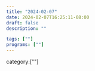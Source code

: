 ```yaml
---
title: "2024-02-07"
date: 2024-02-07T16:25:11-08:00
draft: false
description: ""

tags: [""]
programs: [""]
---
```


category:[""]
